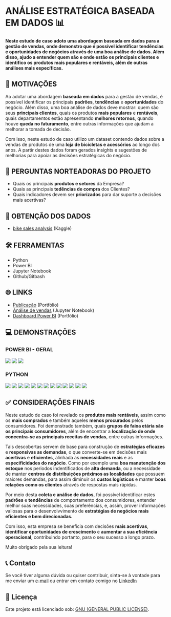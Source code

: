 # ANÁLISE ESTRATÉGICA BASEADA EM DADOS 📊
#### Neste estudo de caso adoto uma abordagem baseada em dados para a gestão de vendas, onde demonstro que é possível identificar tendências e oportunidades de negócios através de uma boa análise de dados. Além disso, ajudo a entender quem são e onde estão os principais clientes e identifico os produtos mais populares e rentáveis, além de outras análises mais específicas.

## 🎯 MOTIVAÇÕES
Ao adotar uma abordagem **baseada em dados** para a gestão de vendas, é possível identificar os principais **padrões**, **tendências** e **oportunidades** do negócio. Além disso, uma boa análise de dados deve mostrar: quem são seus **principais clientes**, quais os produtos **mais populares** e **rentáveis**, quais departamentos estão apresentando **melhores retornos**, quando houve **queda no faturamento**, entre outras informações que ajudam a melhorar a tomada de decisão.

Com isso, neste estudo de caso utilizo um dataset contendo dados sobre a vendas de produtos de uma **loja de bicicletas e acessórios** ao longo dos anos. A partir destes dados foram gerados insights e sugestões de melhorias para apoiar as decisões estratégicas do negócio.

## 💭 PERGUNTAS NORTEADORAS DO PROJETO
- Quais os principais **produtos e setores** da Empresa?
- Quais as principais **tedências de compra** dos Clientes?
- Quais indicadores devem ser **priorizados** para dar suporte a decisões mais acertivas?
   
## 🎲 OBTENÇÃO DOS DADOS
- [bike sales analysis](https://www.kaggle.com/datasets/ahmedterry/bikedata?resource=download) (Kaggle)
  
## 🛠️ FERRAMENTAS
- Python
- Power BI
- Jupyter Notebook
- Github/Gitbash
  
## 🌐 LINKS
- [Publicação](https://pinheiro-dataset.github.io/portfolio/sales.html) (Portfólio)
- [Análise de vendas](https://nbviewer.org/github/Pinheiro-dataset/sales-analysis/blob/main/Sales_analysis.ipynb) (Jupyter Notebook)
- [Dashboard Power BI](https://app.powerbi.com/view?r=eyJrIjoiYTdlNGFjNzEtZmRjOS00MTE3LThiMzEtZTI5NmE1ODA2YWNhIiwidCI6IjBkZjE5YTliLTgyMDItNDA3ZC04ZDQ3LWFiMGZkOTJiYmJmMiJ9) (Portfólio)

## 💻 DEMONSTRAÇÕES
### POWER BI - GERAL
![](https://i.postimg.cc/TwwhYw7d/testing.png)
![](https://i.postimg.cc/L4rq23zm/sales-analysis2.png)
![](https://i.postimg.cc/25PbHdjc/sales003.png)

### PYTHON
![](https://i.postimg.cc/TPdMFLK3/sales22.png)
![](https://i.postimg.cc/QCp4F6Pq/sales2-top10.png)
![](https://i.postimg.cc/SKgFhS97/sales44.png)
![](https://i.postimg.cc/Gm11PSrY/sales4.png)
![](https://i.postimg.cc/Px7gCS2C/sales444.png)
![](https://i.postimg.cc/W16c56by/sales5.png)
![](https://i.postimg.cc/C1dyM3Hy/sales55.png)
![](https://i.postimg.cc/DZmsBZcy/sales5.png)
![](https://i.postimg.cc/jj37Y0xj/sales51.png)
![](https://i.postimg.cc/7h8bqqpq/sales6.png)
![](https://i.postimg.cc/hjFKdpMr/sales66.png)
![](https://i.postimg.cc/CLvYNFmd/sales666.png)
![](https://i.postimg.cc/DwHT9xVT/sales6666.png)

## ✅  CONSIDERAÇÕES FINAIS

Neste estudo de caso foi revelado os **produtos mais rentáveis**, assim como os **mais comprados** e também aqueles **menos procurados** pelos consumidores. Foi demonstrado  também, quais **grupos de faixa etária são os principais consumidores**, além de encontrar a **localização de onde concentra-se as principais receitas de vendas**, entre outras informações. 

Tais descobertas servem de base para construção de **estratégias eficazes** e **responsivas as demandas**, o que converte-se em decisões mais **acertivas** e **eficientes**, alinhada as **necessidades reais** e as **especificidades do negócio**. Como por exemplo uma **boa manutenção dos estoque** nos periodos indentificados de **alta demanda**, ou a necessidade de manter **centros de distribuições próximos as localidades** que possuem maiores demandas, para assim diminuir os **custos logísticos** e manter **boas relações como os clientes** através de respostas mais rápidas.

Por meio desta **coleta e análise de dados**, foi possível identificar estes **padrões** e **tendências** de comportamento dos consumidores, entender melhor suas necessidades, suas preferências, e, assim, prover informações valiosas para o desenvolvvimento de **estratégias de negócios mais eficientes e bem direcionadas.**

Com isso, esta empresa se beneficia com decisões **mais acertivas**, **identificar oportunidades de crescimento** e **aumentar a sua eficiência operacional**, contribuindo portanto, para o seu sucesso a longo prazo.

Muito obrigado pela sua leitura!

## 📞 Contato 
Se você tiver alguma dúvida ou quiser contribuir, sinta-se à vontade para me enviar um [e-mail](rodrigosantospinheiro@gmail.com) ou entrar em contato comigo no [LinkedIn](https://www.linkedin.com/in/rodrigo-s-pinheiro/)

## 📝 Licença
Este projeto está licenciado sob: [GNU (GENERAL PUBLIC LICENSE)]().




